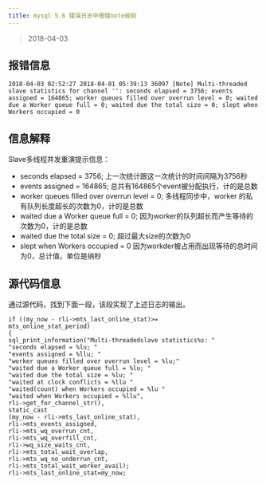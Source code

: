 ```yaml
---
title: mysql 5.6 错误日志中报错note级别
---
```


> 2018-04-03 

## 报错信息

```shell
2018-04-03 02:52:27	2018-04-01 05:39:13 36097 [Note] Multi-threaded slave statistics for channel '': seconds elapsed = 3756; events assigned = 164865; worker queues filled over overrun level = 0; waited due a Worker queue full = 0; waited due the total size = 0; slept when Workers occupied = 0
```

## 信息解释

Slave多线程并发重演提示信息：

* seconds elapsed = 3756; 上一次统计跟这一次统计的时间间隔为3756秒
* events assigned = 164865; 总共有164865个event被分配执行，计的是总数
* worker queues filled over overrun level = 0; 多线程同步中，worker 的私有队列长度超长的次数为0，计的是总数
* waited due a Worker queue full = 0; 因为worker的队列超长而产生等待的次数为0，计的是总数
* waited due the total size = 0; 超过最大size的次数为0
* slept when Workers occupied = 0 因为workder被占用而出现等待的总时间为0，总计值，单位是纳秒

## 源代码信息


通过源代码，找到下面一段，该段实现了上述日志的输出。

```shell
if ((my_now - rli->mts_last_online_stat)>=
mts_online_stat_period)
{
sql_print_information("Multi-threadedslave statistics%s: "
"seconds elapsed = %lu; "
"events assigned = %llu; "
"worker queues filled over overrun level = %lu;"
"waited due a Worker queue full = %lu; "
"waited due the total size = %lu; "
"waited at clock conflicts = %llu "
"waited(count) when Workers occupied = %lu "
"waited when Workers occupied = %llu",
rli->get_for_channel_str(),
static_cast
(my_now - rli->mts_last_online_stat),
rli->mts_events_assigned,
rli->mts_wq_overrun_cnt,
rli->mts_wq_overfill_cnt,
rli->wq_size_waits_cnt,
rli->mts_total_wait_overlap,
rli->mts_wq_no_underrun_cnt,
rli->mts_total_wait_worker_avail);
rli->mts_last_online_stat=my_now;
```
